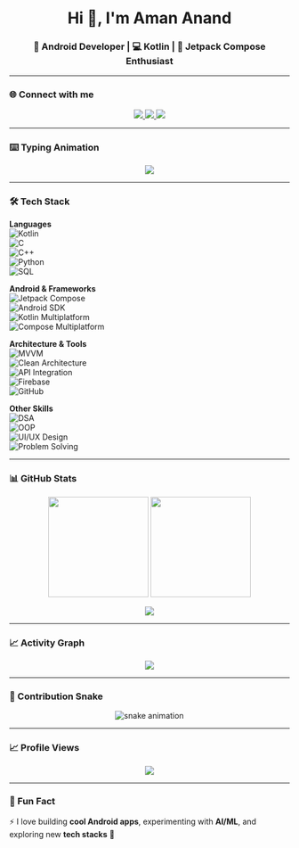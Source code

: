 <h1 align="center">Hi 👋, I'm Aman Anand</h1>
<h3 align="center">🚀 Android Developer | 💻 Kotlin | 🎨 Jetpack Compose Enthusiast</h3>

---

### 🌐 Connect with me  
<p align="center">
  <a href="https://linkedin.com/in/aman-anand-65221b2a0">
    <img src="https://img.shields.io/badge/-AmanAnand-blue?style=flat&logo=Linkedin&logoColor=white"/>
  </a>
  <a href="https://aman-rajput-10-09.github.io/AmanKMPPortfolio/">
    <img src="https://img.shields.io/badge/Portfolio-Website-orange?style=flat&logo=google-chrome&logoColor=white"/>
  </a>
  <a href="https://aman-rajput-1009.itch.io/">
    <img src="https://img.shields.io/badge/Games-itch.io-red?style=flat&logo=itch.io&logoColor=white"/>
  </a>
</p>

---

### ⌨️ Typing Animation  
<p align="center">
  <img src="https://readme-typing-svg.herokuapp.com?size=24&duration=4000&color=00F700&center=true&vCenter=true&lines=Android+Developer;Kotlin+Lover;Problem+Solver;Open+Source+Contributor;Tech+Explorer"/>
</p>

---

### 🛠️ Tech Stack  

**Languages**  
![Kotlin](https://img.shields.io/badge/Kotlin-0095D5?logo=kotlin&logoColor=fff)  
![C](https://img.shields.io/badge/C-00599C?logo=c&logoColor=white)  
![C++](https://img.shields.io/badge/C++-00599C?logo=c%2B%2B&logoColor=white)  
![Python](https://img.shields.io/badge/Python-3776AB?logo=python&logoColor=fff)  
![SQL](https://img.shields.io/badge/SQL-336791?logo=postgresql&logoColor=fff)  

**Android & Frameworks**  
![Jetpack Compose](https://img.shields.io/badge/Jetpack%20Compose-4285F4?logo=android&logoColor=fff)  
![Android SDK](https://img.shields.io/badge/Android%20SDK-3DDC84?logo=android&logoColor=fff)  
![Kotlin Multiplatform](https://img.shields.io/badge/KMP-0095D5?logo=kotlin&logoColor=fff)  
![Compose Multiplatform](https://img.shields.io/badge/Compose%20Multiplatform-4285F4?logo=jetpackcompose&logoColor=fff)  

**Architecture & Tools**  
![MVVM](https://img.shields.io/badge/MVVM-FF6F00?logo=architecture&logoColor=fff)  
![Clean Architecture](https://img.shields.io/badge/Clean%20Architecture-FF6F00?logo=diagram&logoColor=fff)  
![API Integration](https://img.shields.io/badge/API%20Integration-005571?logo=api&logoColor=fff)  
![Firebase](https://img.shields.io/badge/Firebase-FFCA28?logo=firebase&logoColor=000)  
![GitHub](https://img.shields.io/badge/GitHub-181717?logo=github&logoColor=fff)  

**Other Skills**  
![DSA](https://img.shields.io/badge/Data%20Structures%20&%20Algorithms-02569B?logo=code&logoColor=fff)  
![OOP](https://img.shields.io/badge/OOP-4B8BBE?logo=object&logoColor=fff)  
![UI/UX Design](https://img.shields.io/badge/UI%2FUX-FF4088?logo=figma&logoColor=fff)  
![Problem Solving](https://img.shields.io/badge/Problem%20Solving-FFD43B?logo=leetcode&logoColor=000)  

---

### 📊 GitHub Stats  
<p align="center">
  <img src="https://github-readme-stats.vercel.app/api?username=Aman-Rajput-10-09&show_icons=true&theme=radical" height="180px"/>
  <img src="https://github-readme-streak-stats.herokuapp.com?user=Aman-Rajput-10-09&theme=radical" height="180px"/>
</p>  

<p align="center">
  <img src="https://github-readme-stats.vercel.app/api/top-langs/?username=Aman-Rajput-10-09&layout=compact&theme=radical" />
</p>

---

### 📈 Activity Graph  
<p align="center">
  <img src="https://github-readme-activity-graph.vercel.app/graph?username=Aman-Rajput-10-09&theme=react-dark"/>
</p>

---

### 🐍 Contribution Snake  
<p align="center">
  <img src="https://raw.githubusercontent.com/Aman-Rajput-10-09/Aman-Rajput-10-09/output/github-contribution-grid-snake.svg" alt="snake animation"/>
</p>

---

### 📈 Profile Views  
<p align="center">
  <img src="https://komarev.com/ghpvc/?username=Aman-Rajput-10-09&color=blue&style=flat"/>
</p>

---

### 🎉 Fun Fact  
⚡ I love building **cool Android apps**, experimenting with **AI/ML**, and exploring new **tech stacks** 🚀
